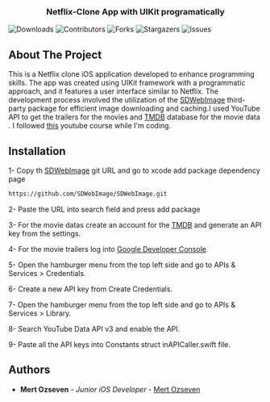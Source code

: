 <br/>
<p align="center">
  <h3 align="center">Netflix-Clone App with UIKit programatically</h3>

</p>

![Downloads](https://img.shields.io/github/downloads/mertozseven/Netflix-Clone/total) ![Contributors](https://img.shields.io/github/contributors/mertozseven/Netflix-Clone?color=dark-green) ![Forks](https://img.shields.io/github/forks/mertozseven/Netflix-Clone?style=social) ![Stargazers](https://img.shields.io/github/stars/mertozseven/Netflix-Clone?style=social) ![Issues](https://img.shields.io/github/issues/mertozseven/Netflix-Clone) 

## About The Project

This is a Netflix clone iOS application developed to enhance programming skills. The app was created using UIKit framework with a programmatic approach, and it features a user interface similar to Netflix. The development process involved the utilization of the [SDWebImage](https://github.com/SDWebImage/SDWebImage) third-party package for efficient image downloading and caching.I used YouTube API to get the trailers for the movies and [TMDB](https://www.themoviedb.org) database for the movie data . I followed [this](https://youtu.be/KCgYDCKqato?si=TkqJUiuyjpCnVaG9) youtube course while I'm coding.

## Installation

1- Copy th [SDWebImage](https://github.com/SDWebImage/SDWebImage) git URL and go to xcode add package dependency page 

```sh
https://github.com/SDWebImage/SDWebImage.git
```

2- Paste the URL into search field and press add package

3- For the movie datas create an account for the [TMDB](https://www.themoviedb.org) and generate an API key from the settings.

4- For the movie trailers log into [Google Developer Console](https://www.google.com/url?sa=t&rct=j&q=&esrc=s&source=web&cd=&cad=rja&uact=8&ved=2ahUKEwj4rrOBwYmDAxV_bPEDHfM_BwAQFnoECA0QAQ&url=https%3A%2F%2Fconsole.developers.google.com%2Fproject&usg=AOvVaw3jegf9bV1SjBHNJBILITEZ&opi=89978449).

5- Open the hamburger menu from the top left side and go to APIs & Services > Credentials.

6- Create a new API key from Create Credentials.

7- Open the hamburger menu from the top left side and go to APIs & Services > Library.

8- Search YouTube Data API v3 and enable the API.

9- Paste all the API keys into Constants struct inAPICaller.swift file.

## Authors

* **Mert Ozseven** - *Junior iOS Developer* - [Mert Ozseven](https://github.com/mertozseven/)


